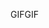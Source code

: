 <span data-ttu-id="0fc8e-101">GIF</span><span class="sxs-lookup"><span data-stu-id="0fc8e-101">GIF</span></span>